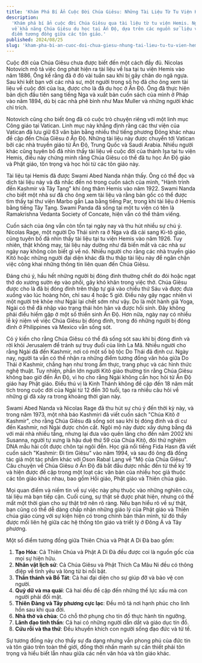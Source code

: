 ```yaml
---
title: 'Khám Phá Bí Ẩn Cuộc Đời Chúa Giêsu: Những Tài Liệu Từ Tu Viện Hemis'
description:
  'Khám phá bí ẩn cuộc đời Chúa Giêsu qua tài liệu từ tu viện Hemis. Nghiên cứu
  về khả năng Chúa Giêsu du học tại Ấn Độ, dựa trên các nguồn sử liệu và những
  điểm tương đồng giữa các tôn giáo.'
published: 2024/08/25
slug: 'kham-pha-bi-an-cuoc-doi-chua-giesu-nhung-tai-lieu-tu-tu-vien-hemis'
---
```


Cuộc đời của Chúa Giêsu chưa được biết đến một cách đầy đủ. Nicolas Notovich mô
tả việc ông phát hiện ra tài liệu về Isa tại tu viện Hemis vào năm 1886. Ông kể
rằng đã ở đó vài tuần sau khi bị gãy chân do ngã ngựa. Sau khi kết bạn với các
nhà sư, một người trong số họ đã cho ông xem tài liệu về cuộc đời của Isa, được
cho là đã du học ở Ấn Độ. Ông đã thực hiện bản dịch đầu tiên sang tiếng Nga và
xuất bản cuốn sách của mình ở Pháp vào năm 1894, dù bị các nhà phê bình như Max
Muller và những người khác chỉ trích.

Notovich cũng cho biết ông đã có cuộc trò chuyện riêng với một linh mục Công
giáo tại Vatican. Linh mục này khẳng định rằng các thư viện của Vatican đã lưu
giữ 63 văn bản bằng nhiều thứ tiếng phương Đông khác nhau đề cập đến Chúa Giêsu
ở Ấn Độ. Những tài liệu này được chuyển tới Vatican bởi các nhà truyền giáo từ
Ấn Độ, Trung Quốc và Saudi Arabia. Nhiều người khác cũng tuyên bố đã nhìn thấy
tài liệu về cuộc đời của thánh Isa tại tu viện Hemis, điều này chứng minh rằng
Chúa Giêsu có thể đã tu học Ấn Độ giáo và Phật giáo, tôn trọng và học hỏi từ các
tôn giáo này.

Tài liệu tại Hemis đã được Swami Abed Nanda nhận thấy. Ông có thể đọc và dịch
tài liệu này và đã nhắc đến nó trong cuốn sách của mình, "Hành trình đến Kashmir
và Tây Tạng" khi ông thăm Hemis vào năm 1922. Swami Nanda cho biết một nhà sư đã
cho ông xem tài liệu và rằng bản gốc có thể được tìm thấy tại thư viện Marbo gần
Laa bằng tiếng Par, trong khi tài liệu ở Hemis bằng tiếng Tây Tạng. Swami Panda
đã sống tại một tu viện có tên là Ramakrishna Vedanta Society of Concate, hiện
vẫn có thể thăm viếng.

Cuốn sách của ông vẫn còn tồn tại ngày nay và thu hút nhiều sự chú ý. Nicolas
Rage, một người Do Thái sinh ra ở Nga và đã cải sang Ki-tô giáo, cũng tuyên bố
đã nhìn thấy tài liệu tại tu viện Hemis vào năm 1926. Tuy nhiên, thật không may,
tài liệu này dường như đã biến mất và các nhà sư ngày nay không còn biết gì về
nó. Nhiều người cho rằng các nhà truyền giáo Kitô hoặc những người đại diện khác
đã thu thập tài liệu này để ngăn chặn việc công khai những thông tin liên quan
đến Chúa Giêsu.

Đáng chú ý, hầu hết những người bị đóng đinh thường chết do đói hoặc ngạt thở do
xương sườn ép vào phổi, gây khó khăn trong việc thở. Chúa Giêsu được cho là đã
bị đóng đinh trên thập tự giá vào chiều thứ Sáu và được đưa xuống vào lúc hoàng
hôn, chỉ sau 4 hoặc 5 giờ. Điều này gây ngạc nhiên vì một người trẻ khỏe như
Ngài lại chết sớm như vậy. Do là một hành giả Yoga, Ngài có thể đã nhập vào
trạng thái hôn hãn và được hồi sinh. Đây không phải điều hiếm gặp ở một số thiền
sinh Ấn Độ. Hơn nữa, ngày nay có nhiều lễ kỷ niệm về việc Chúa Giêsu bị đóng
đinh, trong đó những người bị đóng đinh ở Philippines và Mexico vẫn sống sót.

Có ý kiến cho rằng Chúa Giêsu có thể đã sống sót sau khi bị đóng đinh và rời
khỏi Jerusalem để tránh sự truy đuổi của lính La Mã. Nhiều người cho rằng Ngài
đã đến Kashmir, nơi có một số bộ tộc Do Thái đã định cư. Ngày nay, người ta vẫn
có thể nhận ra những điểm tương đồng văn hóa giữa Do Thái ở Kashmir, chẳng hạn
như trong ẩm thực, trang phục và các hình thức nghệ thuật. Tuy nhiên, phần lớn
người Kitô giáo thường tin rằng Chúa Giêsu không bao giờ đến Ấn Độ, vì họ cho
rằng Ngài không cần học hỏi từ Ấn Độ giáo hay Phật giáo. Điều thú vị là Kinh
Thánh không đề cập đến 18 năm mất tích trong cuộc đời của Ngài từ 12 đến 30
tuổi, tạo ra nhiều câu hỏi về những gì đã xảy ra trong khoảng thời gian này.

Swami Abed Nanda và Nicolas Rage đã thu hút sự chú ý đến thời kỳ này, và trong
năm 1973, một nhà báo Kashmiri đã viết cuốn sách "Chúa Kitô ở Kashmir", cho rằng
Chúa Giêsu đã sống sót sau khi bị đóng đinh và di cư đến Kashmir, nơi Ngài được
chôn cất. Ngôi mộ này được xây dựng bằng đá với mái nhà nhiều tầng, nhưng lại
đưa vào quên lãng cho đến năm 2002 khi Susanna, người tự xưng là hậu duệ thứ 59
của Chúa Kitô, đòi thử nghiệm DNA mẫu hài cốt được chôn tại ngôi đền. Học giả
nổi tiếng Fida Hasn đã viết cuốn sách "Kashmir: Đi tìm Giêsu" vào năm 1994, và
sau đó ông đã đồng tác giả một tác phẩm khác với Oson Rabal Lang về "Mộ của Chúa
Giêsu". Câu chuyện về Chúa Giêsu ở Ấn Độ đã bắt đầu được nhắc đến từ thế kỷ 19
và hiện được đề cập trong một loạt các văn bản của nhiều học giả thuộc các tôn
giáo khác nhau, bao gồm Hồi giáo, Phật giáo và Thiên chúa giáo.

Mọi quan điểm và niềm tin về sự việc này phụ thuộc vào những nghiên cứu, tài
liệu mà bạn tiếp cận. Cuối cùng, sự thật sẽ được phát hiện, nhưng có thể mất một
thời gian cho sự thật trở nên rõ ràng. Nếu bạn hiểu rõ về sự thật, bạn cũng có
thể dễ dàng chấp nhận những giáo lý của Phật giáo và Thiên chúa giáo cùng với sự
kiện hiện có trong chính bản thân mình, từ đó thấy được mối liên hệ giữa các hệ
thống tôn giáo và triết lý ở Đông Á và Tây phương.

Một số điểm tương đồng giữa Thiên Chúa và Phật A Di Đà bao gồm:

1. **Tạo Hóa**: Cả Thiên Chúa và Phật A Di Đà đều được coi là nguồn gốc của mọi
   sự hiện hữu.
2. **Nhân vật lịch sử**: Cả Chúa Giêsu và Phật Thích Ca Mâu Ni đều có thông điệp
   về tình yêu và lòng từ bi nổi bật.
3. **Thần thánh và Bồ Tát**: Cả hai đại diện cho sự giúp đỡ và bảo vệ con người.
4. **Quỷ dữ và ma quái**: Cả hai đều đề cập đến những thế lực xấu mà con người
   phải đối mặt.
5. **Thiên Đàng và Tây phương cực lạc**: Đều mô tả nơi hạnh phúc cho linh hồn
   sau khi qua đời.
6. **Nhà thờ và chùa**: Có chỗ thờ phụng cho tín đồ thực hành tín ngưỡng.
7. **Lãnh đạo tinh thần**: Cả hai có những người dẫn dắt và giáo dục tín đồ.
8. **Cứu rỗi và tha thứ**: Đều khuyến khích con người sống đạo đức và tử tế.

Sự tương đồng này cho thấy sự đa dạng nhưng vẫn phong phú của đức tin và tôn
giáo trên toàn thế giới, đồng thời nhấn mạnh sự cần thiết phải tôn trọng và hiểu
biết lẫn nhau giữa các nền văn hóa và tôn giáo khác.
